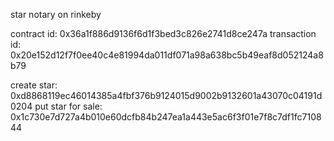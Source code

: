 star notary on rinkeby

contract id: 0x36a1f886d9136f6d1f3bed3c826e2741d8ce247a
transaction id: 0x20e152d12f7f0ee40c4e81994da011df071a98a638bc5b49eaf8d052124a8b79

create star: 0xd8868119ec46014385a4fbf376b9124015d9002b9132601a43070c04191d0204
put star for sale: 0x1c730e7d727a4b010e60dcfb84b247ea1a443e5ac6f3f01e7f8c7df1fc710844